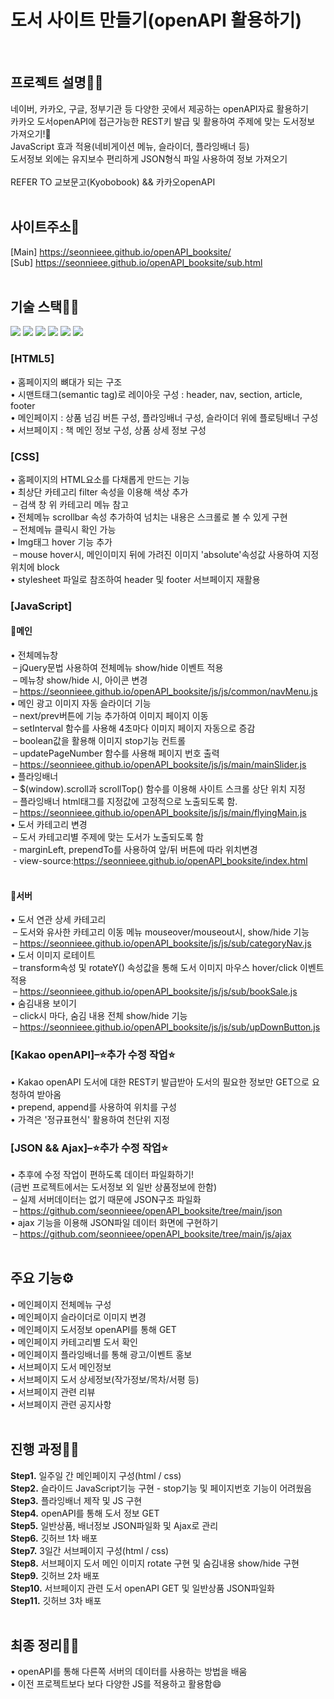 <h1 fontSize="50px">도서 사이트 만들기(openAPI 활용하기)</h1><br>

## 프로젝트 설명🐱‍🏍
네이버, 카카오, 구글, 정부기관 등 다양한 곳에서 제공하는 openAPI자료 활용하기 <br>
카카오 도서openAPI에 접근가능한 REST키 발급 및 활용하여 주제에 맞는 도서정보 가져오기!📙 <br>
JavaScript 효과 적용(네비게이션 메뉴, 슬라이더, 플라잉배너 등) <br>
도서정보 외에는 유지보수 편리하게 JSON형식 파일 사용하여 정보 가져오기 <br><br>
REFER TO 교보문고(Kyobobook) && 카카오openAPI <br><br>

## 사이트주소🚀
[Main] https://seonnieee.github.io/openAPI_booksite/ <br>
[Sub] https://seonnieee.github.io/openAPI_booksite/sub.html <br><br>

## 기술 스택👩‍🔧
<p>
  <img src="https://img.shields.io/badge/html5-E34F26?style=for-the-badge&logo=html5&logoColor=white">
  <img src="https://img.shields.io/badge/css-1572B6?style=for-the-badge&logo=css3&logoColor=white">
  <img src="https://img.shields.io/badge/javascript-F7DF1E?style=for-the-badge&logo=javascript&logoColor=black">
  <img src="https://img.shields.io/badge/jquery-0769AD?style=for-the-badge&logo=jquery&logoColor=white">
  <img src="https://img.shields.io/badge/json-000000?style=for-the-badge&logo=json&logoColor=white">
  <img src="https://img.shields.io/badge/kakao-FFCD00?style=for-the-badge&logo=kakao&logoColor=white">
</p>

### [HTML5]
• 홈페이지의 뼈대가 되는 구조 <br>
• 시맨트태그(semantic tag)로 레이아웃 구성 : header, nav, section, article, footer<br>
• 메인페이지 : 상품 넘김 버튼 구성, 플라잉배너 구성, 슬라이더 위에 플로팅배너 구성 <br>
• 서브페이지 : 책 메인 정보 구성, 상품 상세 정보 구성 <br>

### [CSS]
• 홈페이지의 HTML요소를 다채롭게 만드는 기능<br>
• 최상단 카테고리 filter 속성을 이용해 색상 추가 <br>
&nbsp;– 검색 창 위 카테고리 메뉴 참고 <br>
• 전체메뉴 scrollbar 속성 추가하여 넘치는 내용은 스크롤로 볼 수 있게 구현 <br>
&nbsp;– 전체메뉴 클릭시 확인 가능 <br>
• Img태그 hover 기능 추가<br>
&nbsp;– mouse hover시, 메인이미지 뒤에 가려진 이미지 'absolute'속성값 사용하여 지정위치에 block <br>
• stylesheet 파일로 참조하여 header 및 footer 서브페이지 재활용 <br>

### [JavaScript]
#### 🔸메인
• 전체메뉴창 <br>
&nbsp;– jQuery문법 사용하여 전체메뉴 show/hide 이벤트 적용<br>
&nbsp;– 메뉴창 show/hide 시, 아이콘 변경<br>
&nbsp;– https://seonnieee.github.io/openAPI_booksite/js/js/common/navMenu.js <br>
• 메인 광고 이미지 자동 슬라이더 기능 <br>
&nbsp;– next/prev버튼에 기능 추가하여 이미지 페이지 이동 <br>
&nbsp;– setInterval 함수를 사용해 4초마다 이미지 페이지 자동으로 증감 <br>
&nbsp;– boolean값을 활용해 이미지 stop기능 컨트롤 <br>
&nbsp;– updatePageNumber 함수를 사용해 페이지 번호 출력 <br>
&nbsp;– https://seonnieee.github.io/openAPI_booksite/js/js/main/mainSlider.js <br>
• 플라잉배너 <br>
&nbsp;– $(window).scroll과 scrollTop() 함수를 이용해 사이트 스크롤 상단 위치 지정 <br>
&nbsp;– 플라잉배너 html태그를 지정값에 고정적으로 노출되도록 함. <br>
&nbsp;– https://seonnieee.github.io/openAPI_booksite/js/js/main/flyingMain.js <br>
• 도서 카테고리 변경<br>
&nbsp;– 도서 카테고리별 주제에 맞는 도서가 노출되도록 함 <br>
&nbsp;- marginLeft, prependTo를 사용하여 앞/뒤 버튼에 따라 위치변경 <br>
&nbsp;- view-source:https://seonnieee.github.io/openAPI_booksite/index.html <br><br>

#### 🔸서버
• 도서 연관 상세 카테고리<br>
&nbsp;– 도서와 유사한 카테고리 이동 메뉴 mouseover/mouseout시, show/hide 기능 <br>
&nbsp;– https://seonnieee.github.io/openAPI_booksite/js/js/sub/categoryNav.js <br>
• 도서 이미지 로테이트<br>
&nbsp;– transform속성 및 rotateY() 속성값을 통해 도서 이미지 마우스 hover/click 이벤트 적용 <br>
&nbsp;– https://seonnieee.github.io/openAPI_booksite/js/js/sub/bookSale.js <br>
• 숨김내용 보이기<br>
&nbsp;– click시 마다, 숨김 내용 전체 show/hide 기능<br>
&nbsp;– https://seonnieee.github.io/openAPI_booksite/js/js/sub/upDownButton.js<br>

### [Kakao openAPI]–⭐추가 수정 작업⭐
• Kakao openAPI 도서에 대한 REST키 발급받아 도서의 필요한 정보만 GET으로 요청하여 받아옴<br>
• prepend, append를 사용하여 위치를 구성<br>
• 가격은 '정규표현식' 활용하여 천단위 지정<br>

### [JSON && Ajax]–⭐추가 수정 작업⭐
• 추후에 수정 작업이 편하도록 데이터 파일화하기!<br>
(금번 프로젝트에서는 도서정보 외 일반 상품정보에 한함)  <br>
&nbsp;– 실제 서버데이터는 없기 때문에 JSON구조 파일화  <br>
&nbsp;– https://github.com/seonnieee/openAPI_booksite/tree/main/json <br>
• ajax 기능을 이용해 JSON파일 데이터 화면에 구현하기 <br>
&nbsp;– https://github.com/seonnieee/openAPI_booksite/tree/main/js/ajax <br><br>

## 주요 기능⚙
• 메인페이지 전체메뉴 구성 <br>
• 메인페이지 슬라이더로 이미지 변경 <br>
• 메인페이지 도서정보 openAPI를 통해 GET <br>
• 메인페이지 카테고리별 도서 확인 <br>
• 메인페이지 플라잉배너를 통해 광고/이벤트 홍보 <br>
• 서브페이지 도서 메인정보 <br>
• 서브페이지 도서 상세정보(작가정보/목차/서평 등)<br>
• 서브페이지 관련 리뷰 <br>
• 서브페이지 관련 공지사항 <br><br>

## 진행 과정🏃‍♀️
<strong>Step1.</strong> 일주일 간 메인페이지 구성(html / css) <br>
<strong>Step2.</strong> 슬라이드 JavaScript기능 구현 - stop기능 및 페이지번호 기능이 어려웠음 <br>
<strong>Step3.</strong> 플라잉배너 제작 및 JS 구현 <br>
<strong>Step4.</strong> openAPI를 통해 도서 정보 GET <br>
<strong>Step5.</strong> 일반상품, 배너정보 JSON파일화 및 Ajax로 관리 <br>
<strong>Step6.</strong> 깃허브 1차 배포 <br>
<strong>Step7.</strong> 3일간 서브페이지 구성(html / css) <br>
<strong>Step8.</strong> 서브페이지 도서 메인 이미지 rotate 구현 및 숨김내용 show/hide 구현 <br>
<strong>Step9.</strong> 깃허브 2차 배포 <br>
<strong>Step10.</strong> 서브페이지 관련 도서 openAPI GET 및 일반상품 JSON파일화 <br>
<strong>Step11.</strong> 깃허브 3차 배포 <br><br>

## 최종 정리🤸‍♀️
• openAPI를 통해 다른쪽 서버의 데이터를 사용하는 방법을 배움 <br>
• 이전 프로젝트보다 보다 다양한 JS를 적용하고 활용함😄
